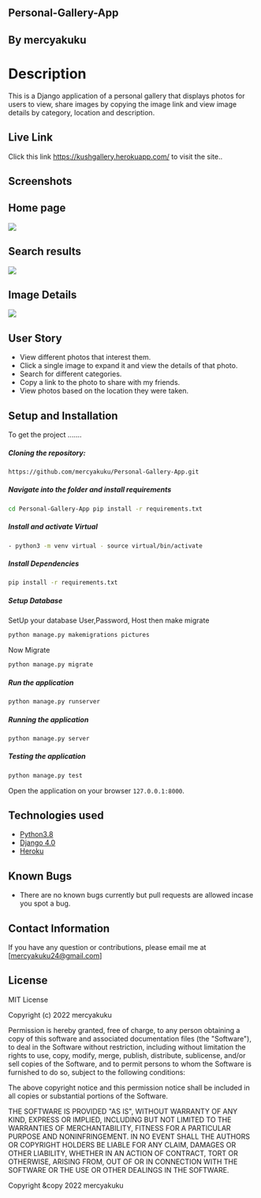 ## Personal-Gallery-App

## By mercyakuku  
  
# Description  
This is a Django application of a personal gallery that displays photos for users to view, share images by copying the image link and view image details  by category, location and description.
  
##  Live Link  
  Click this link https://kushgallery.herokuapp.com/  to visit the site..
  
## Screenshots 
 ## Home page
  <img src="https://user-images.githubusercontent.com/100420952/171779725-b0cec5a9-51d8-4fa0-a755-0458bc3ac90d.png">
  
 ## Search results
 <img src="https://user-images.githubusercontent.com/100420952/171779580-69c96414-9d55-4548-bfb6-22ffc2831ac4.png">
 
 ## Image Details 
<img src="https://user-images.githubusercontent.com/100420952/171779811-7943a066-f72f-4ce7-b85b-1b02ecd20c74.png">
 
## User Story  
  
* View different photos that interest them. 
* Click a single image to expand it and view the details of that photo. 
* Search for different categories.  
* Copy a link to the photo to share with my friends.  
* View photos based on the location they were taken.  
  

  
## Setup and Installation  
To get the project .......  
  
##### Cloning the repository:  
 ```bash 
 https://github.com/mercyakuku/Personal-Gallery-App.git
```
##### Navigate into the folder and install requirements  
 ```bash 
cd Personal-Gallery-App pip install -r requirements.txt 
```
##### Install and activate Virtual  
 ```bash 
- python3 -m venv virtual - source virtual/bin/activate  
```  
##### Install Dependencies  
 ```bash 
 pip install -r requirements.txt 
```  
 ##### Setup Database  
  SetUp your database User,Password, Host then make migrate  
 ```bash 
python manage.py makemigrations pictures 
 ``` 
 Now Migrate  
 ```bash 
 python manage.py migrate 
```
##### Run the application  
 ```bash 
 python manage.py runserver 
``` 
##### Running the application  
 ```bash 
 python manage.py server 
```
##### Testing the application  
 ```bash 
 python manage.py test 
```
Open the application on your browser `127.0.0.1:8000`.  
  
  
## Technologies used  
  
* [Python3.8](https://www.python.org/)  
* [Django 4.0](https://docs.djangoproject.com/en/2.2/)  
* [Heroku](https://heroku.com)  
  
  
## Known Bugs  
* There are no known bugs currently but pull requests are allowed incase you spot a bug. 
  
## Contact Information   
If you have any question or contributions, please email me at [mercyakuku24@gmail.com]  
  
## License 
MIT License

Copyright (c) 2022 mercyakuku

Permission is hereby granted, free of charge, to any person obtaining a copy
of this software and associated documentation files (the "Software"), to deal
in the Software without restriction, including without limitation the rights
to use, copy, modify, merge, publish, distribute, sublicense, and/or sell
copies of the Software, and to permit persons to whom the Software is
furnished to do so, subject to the following conditions:

The above copyright notice and this permission notice shall be included in all
copies or substantial portions of the Software.

THE SOFTWARE IS PROVIDED "AS IS", WITHOUT WARRANTY OF ANY KIND, EXPRESS OR
IMPLIED, INCLUDING BUT NOT LIMITED TO THE WARRANTIES OF MERCHANTABILITY,
FITNESS FOR A PARTICULAR PURPOSE AND NONINFRINGEMENT. IN NO EVENT SHALL THE
AUTHORS OR COPYRIGHT HOLDERS BE LIABLE FOR ANY CLAIM, DAMAGES OR OTHER
LIABILITY, WHETHER IN AN ACTION OF CONTRACT, TORT OR OTHERWISE, ARISING FROM,
OUT OF OR IN CONNECTION WITH THE SOFTWARE OR THE USE OR OTHER DEALINGS IN THE
SOFTWARE.

Copyright &copy 2022 mercyakuku
